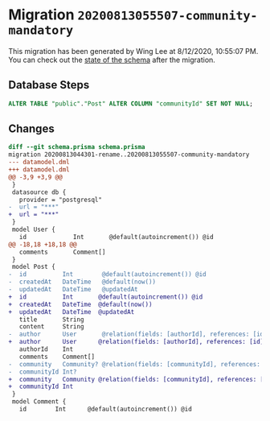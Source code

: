 # Migration `20200813055507-community-mandatory`

This migration has been generated by Wing Lee at 8/12/2020, 10:55:07 PM.
You can check out the [state of the schema](./schema.prisma) after the migration.

## Database Steps

```sql
ALTER TABLE "public"."Post" ALTER COLUMN "communityId" SET NOT NULL;
```

## Changes

```diff
diff --git schema.prisma schema.prisma
migration 20200813044301-rename..20200813055507-community-mandatory
--- datamodel.dml
+++ datamodel.dml
@@ -3,9 +3,9 @@
 }
 datasource db {
   provider = "postgresql"
-  url = "***"
+  url = "***"
 }
 model User {
   id             Int       @default(autoincrement()) @id
@@ -18,18 +18,18 @@
   comments       Comment[]
 }
 model Post {
-  id          Int        @default(autoincrement()) @id
-  createdAt   DateTime   @default(now())
-  updatedAt   DateTime   @updatedAt
+  id          Int       @default(autoincrement()) @id
+  createdAt   DateTime  @default(now())
+  updatedAt   DateTime  @updatedAt
   title       String
   content     String
-  author      User       @relation(fields: [authorId], references: [id])
+  author      User      @relation(fields: [authorId], references: [id])
   authorId    Int
   comments    Comment[]
-  community   Community? @relation(fields: [communityId], references: [id])
-  communityId Int?
+  community   Community @relation(fields: [communityId], references: [id])
+  communityId Int
 }
 model Comment {
   id        Int      @default(autoincrement()) @id
```


